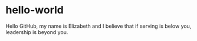 # hello-world

Hello GitHub, my name is Elizabeth and I believe that if serving is below you, leadership is beyond you.

